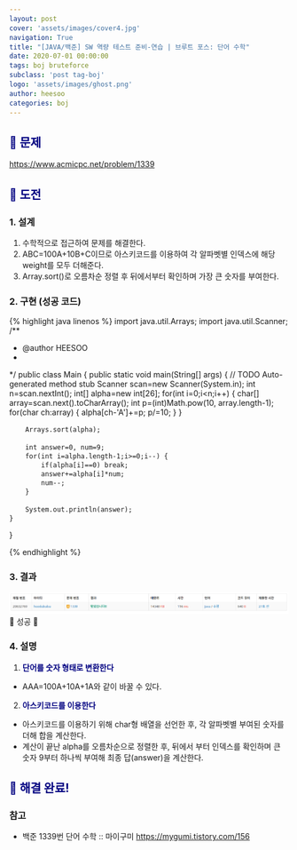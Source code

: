 ```yaml
---
layout: post
cover: 'assets/images/cover4.jpg'
navigation: True
title: "[JAVA/백준] SW 역량 테스트 준비-연습 | 브루트 포스: 단어 수학"
date: 2020-07-01 00:00:00
tags: boj bruteforce
subclass: 'post tag-boj'
logo: 'assets/images/ghost.png'
author: heesoo
categories: boj
---
```

## <span style="color:navy">👀 문제</span>
<https://www.acmicpc.net/problem/1339>

## <span style="color:navy">👊 도전</span>

### 1. 설계
1. 수학적으로 접근하여 문제를 해결한다.
2. ABC=100A+10B+C이므로 아스키코드를 이용하여 각 알파벳별 인덱스에 해당 weight를 모두 더해준다.
3. Array.sort()로 오름차순 정렬 후 뒤에서부터 확인하며 가장 큰 숫자를 부여한다.

### 2. 구현 (성공 코드)
{% highlight java linenos %}
import java.util.Arrays;
import java.util.Scanner;
/**
 * @author HEESOO
 *
 */
public class Main {
	public static void main(String[] args) {
		// TODO Auto-generated method stub
		Scanner scan=new Scanner(System.in);
		int n=scan.nextInt();
		int[] alpha=new int[26];
		for(int i=0;i<n;i++) {
			char[] array=scan.next().toCharArray();
			int p=(int)Math.pow(10, array.length-1);
			for(char ch:array) {
				alpha[ch-'A']+=p;
				p/=10;
			}
		}
		
		Arrays.sort(alpha);
		
		int answer=0, num=9;
		for(int i=alpha.length-1;i>=0;i--) {
			if(alpha[i]==0) break;
			answer+=alpha[i]*num;
			num--;
		}
		
		System.out.println(answer);
	}
}

{% endhighlight %}

### 3. 결과
![실행결과](./assets/images/200701_1.PNG)
🤟 성공 🤟  

### 4. 설명
1. **<span style="color:navy">단어를 숫자 형태로 변환한다</span>**  
- AAA=100A+10A+1A와 같이 바꿀 수 있다.

2. **<span style="color:navy">아스키코드를 이용한다</span>**  
- 아스키코드를 이용하기 위해 char형 배열을 선언한 후, 각 알파벳별 부여된 숫자를 더해 합을 계산한다.
- 계산이 끝난 alpha를 오름차순으로 정렬한 후, 뒤에서 부터 인덱스를 확인하며 큰 숫자 9부터 하나씩 부여해 최종 답(answer)을 계산한다.

## <span style="color:navy">👏 해결 완료!</span>

### 참고
- 백준 1339번 단어 수학 :: 마이구미 <https://mygumi.tistory.com/156>